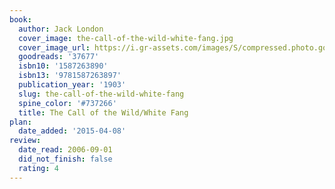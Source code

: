 ```yaml
---
book:
  author: Jack London
  cover_image: the-call-of-the-wild-white-fang.jpg
  cover_image_url: https://i.gr-assets.com/images/S/compressed.photo.goodreads.com/books/1168977937l/37677._SY475_.jpg
  goodreads: '37677'
  isbn10: '1587263890'
  isbn13: '9781587263897'
  publication_year: '1903'
  slug: the-call-of-the-wild-white-fang
  spine_color: '#737266'
  title: The Call of the Wild/White Fang
plan:
  date_added: '2015-04-08'
review:
  date_read: 2006-09-01
  did_not_finish: false
  rating: 4
---
```

